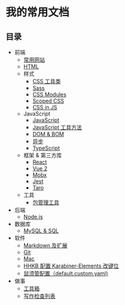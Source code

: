# 我的常用文档
## 目录
* 前端
  * [常用网站](content/fe/link.md)
  * [HTML](content/fe/html.md)
  * 样式
    * [CSS 工具类](content/fe/style/css-util.md)
    * [Sass](content/fe/style/sass.md)
    * [CSS Modules](content/fe/style/css-modules.md)
    * [Scoped CSS](content/fe/style/scoped-css.md)
    * [CSS in JS](content/fe/style/css-in-js.md)
  * JavaScript
    * [JavaScript](content/fe/js/javascript.md)
    * [JavaScript 工具方法](content/fe/js/util.md)
    * [DOM & BOM](content/fe/js/DOM-BOM.md)
    * [异步](content/fe/js/async.md)
    * [TypeScript ](content/fe/js/ts.md)
  * 框架 & 第三方库
    * [React](content/fe/libs/react.md)
    * [Vue 2](content/fe/libs/vue-2.md)
    * [Mobx](content/fe/libs/mobx.md)
    * [Jest](content/fe/libs/jest.md)
    * [Taro](content/fe/libs/taro.md)
  * 工具
    * [包管理工具](content/fe/tool/package-manage.md)
* 后端
  * [Node.js ](content/backend/nodejs.md)
* 数据库
  * [MySQL & SQL](content/database/mysql.md)
* 软件
  * [Markdown 及扩展](content/software/markdown.md)
  * [Git](content/software/git.md)
  * [Mac](content/software/mac.md)
  * [HHKB 配置 Karabiner-Elements 改键位](content/software/hhkb.md)
  * [鼠须管配置（default.custom.yaml)](content/software/rime.md)
* 做事
  * [工具箱](content/do/tools/README.md)
  * [写作检查列表](content/do/write.md)